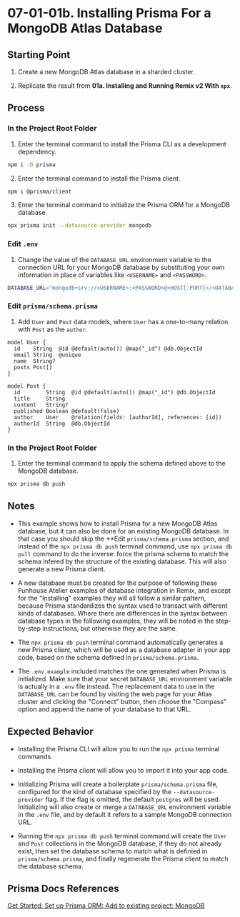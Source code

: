 # 07-01-01b. Installing Prisma For a MongoDB Atlas Database

## Starting Point

1. Create a new MongoDB Atlas database in a sharded cluster.

2. Replicate the result from **01a. Installing and Running Remix v2 With `npx`**.

## Process

### In the Project Root Folder

1. Enter the terminal command to install the Prisma CLI as a development dependency.

```bash
npm i -D prisma
```

2. Enter the terminal command to install the Prisma client.

```bash
npm i @prisma/client
```

3. Enter the terminal command to initialize the Prisma ORM for a MongoDB database.

```bash
npx prisma init --datasource-provider mongodb
```

### Edit `.env`

1. Change the value of the `DATABASE_URL` environment variable to the connection URL for your MongoDB database by substituting your own information in place of variables like `<USERNAME>` and `<PASSWORD>`.

```bash
DATABASE_URL="mongodb+srv://<USERNAME>:<PASSWORD>@<HOST[:PORT]>/<DATABASE>"
```

### Edit `prisma/schema.prisma`

1. Add `User` and `Post` data models, where `User` has a one-to-many relation with `Post` as the `author`.

```prisma
model User {
  id    String  @id @default(auto()) @map("_id") @db.ObjectId
  email String  @unique
  name  String?
  posts Post[]
}

model Post {
  id        String  @id @default(auto()) @map("_id") @db.ObjectId
  title     String
  content   String?
  published Boolean @default(false)
  author    User    @relation(fields: [authorId], references: [id])
  authorId  String  @db.ObjectId
}
```

### In the Project Root Folder

1. Enter the terminal command to apply the schema defined above to the MongoDB database.

```bash
npx prisma db push
```

## Notes

- This example shows how to install Prisma for a new MongoDB Atlas database, but it can also be done for an existing MongoDB database. In that case you should skip the \*\*Edit `prisma/schema.prisma` section, and instead of the `npx prisma db push` terminal command, use `npx prisma db pull` command to do the inverse: force the prisma schema to match the schema infered by the structure of the existing database. This will also generate a new Prisma client.

- A new database must be created for the purpose of following these Funhouse Atelier examples of database integration in Remix, and except for the "Installing" examples they will all follow a similar pattern, because Prisma standardizes the syntax used to transact with different kinds of databases. Where there are differences in the syntax between database types in the following examples, they will be noted in the step-by-step instructions, but otherwise they are the same.

- The `npx prisma db push` terminal command automatically generates a new Prisma client, which will be used as a database adapter in your app code, based on the schema defined in `prisma/schema.prisma`.

- The `.env.example` included matches the one generated when Prisma is initialized. Make sure that your secret `DATABASE_URL` environment variable is actually in a `.env` file instead. The replacement data to use in the `DATABASE_URL` can be found by visiting the web page for your Atlas cluster and clicking the "Connect" button, then choose the "Compass" option and append the name of your database to that URL.

## Expected Behavior

- Installing the Prisma CLI will allow you to run the `npx prisma` terminal commands.

- Installing the Prisma client will allow you to import it into your app code.

- Initializing Prisma will create a boilerplate `prisma/schema.prisma` file, configured for the kind of database specified by the `--datasource-provider` flag. If the flag is omitted, the default `postgres` will be used. Initializing will also create or merge a `DATABASE_URL` environment variable in the `.env` file, and by default it refers to a sample MongoDB connection URL.

- Running the `npx prisma db push` terminal command will create the `User` and `Post` collections in the MongoDB database, if they do not already exist, then set the database schema to match what is definied in `prisma/schema.prisma`, and finally regenerate the Prisma client to match the database schema.

## Prisma Docs References

[Get Started: Set up Prisma ORM: Add to existing project: MongoDB](https://www.prisma.io/docs/getting-started/setup-prisma/add-to-existing-project/mongodb-typescript-mongodb)
